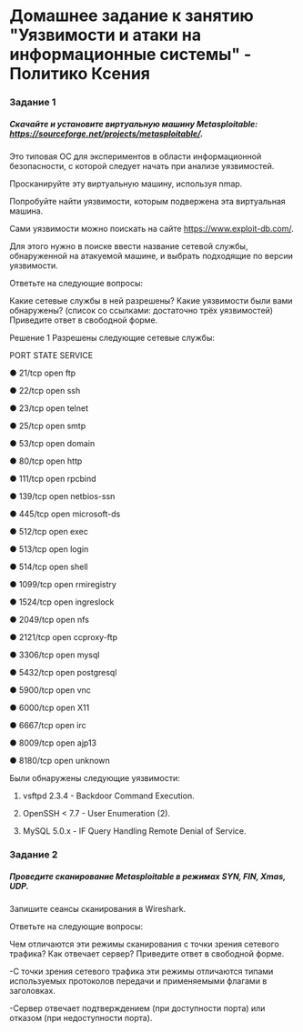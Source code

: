 # Домашнее задание к занятию "Уязвимости и атаки на информационные системы" - Политико Ксения


### Задание 1
##### Скачайте и установите виртуальную машину Metasploitable: https://sourceforge.net/projects/metasploitable/.

Это типовая ОС для экспериментов в области информационной безопасности, с которой следует начать при анализе уязвимостей.

Просканируйте эту виртуальную машину, используя nmap.

Попробуйте найти уязвимости, которым подвержена эта виртуальная машина.

Сами уязвимости можно поискать на сайте https://www.exploit-db.com/.

Для этого нужно в поиске ввести название сетевой службы, обнаруженной на атакуемой машине, и выбрать подходящие по версии уязвимости.

Ответьте на следующие вопросы:

Какие сетевые службы в ней разрешены?
Какие уязвимости были вами обнаружены? (список со ссылками: достаточно трёх уязвимостей)
Приведите ответ в свободной форме.

Решение 1
Разрешены следующие сетевые службы:

PORT STATE SERVICE

● 21/tcp open ftp

● 22/tcp open ssh

● 23/tcp open telnet

● 25/tcp open smtp

● 53/tcp open domain

● 80/tcp open http

● 111/tcp open rpcbind

● 139/tcp open netbios-ssn

● 445/tcp open microsoft-ds

● 512/tcp open exec

● 513/tcp open login

● 514/tcp open shell

● 1099/tcp open rmiregistry

● 1524/tcp open ingreslock

● 2049/tcp open nfs

● 2121/tcp open ccproxy-ftp

● 3306/tcp open mysql

● 5432/tcp open postgresql

● 5900/tcp open vnc

● 6000/tcp open X11

● 6667/tcp open irc

● 8009/tcp open ajp13

● 8180/tcp open unknown

Были обнаружены следующие уязвимости:

1. vsftpd 2.3.4 - Backdoor Command Execution.

2. OpenSSH < 7.7 - User Enumeration (2).

3. MySQL 5.0.x - IF Query Handling Remote Denial of Service.

### Задание 2
##### Проведите сканирование Metasploitable в режимах SYN, FIN, Xmas, UDP.

Запишите сеансы сканирования в Wireshark.

Ответьте на следующие вопросы:

Чем отличаются эти режимы сканирования с точки зрения сетевого трафика?
Как отвечает сервер?
Приведите ответ в свободной форме.

-С точки зрения сетевого трафика эти режимы отличаются типами используемых протоколов передачи и применяемыми флагами в заголовках.

-Сервер отвечает подтверждением (при доступности порта) или отказом (при недоступности порта).
